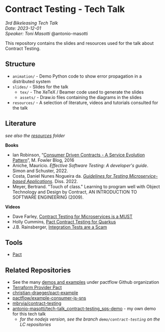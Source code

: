 # Contract Testing - Tech Talk

*3rd Bikeleasing Tech Talk* <br>
*Date: 2023-12-01* <br>
*Speaker: <a mailto=masotti@bikeleasing.de>Toni Masotti</a>* @antonio-masotti <br>

This repository contains the slides and resources used for the talk about 
Contract Testing.


## Structure 

- `animation/` - Demo Python code to show error propagation in a distributed system
- `slides/` - Slides for the talk
    - `tex/` - The XeTeX / Beamer code used to generate the slides
    - `assets/` - Draw.io files containing the diagrams in the slides
- `resources/` - A selection of literature, videos and tutorials consulted for the talk

## Literature

*see also the [resources](resources/) folder*

**Books**

- Ian Robinson, “[Consumer Driven Contracts - A Service Evolution Pattern](https://martinfowler.com/articles/consumerDrivenContracts.html)”, M. Fowler Blog, 2016
- Aniche, Maurício. *Effective Software Testing: A developer's guide*. Simon and Schuster, 2022.
- Costa, Daniel Nunes Nogueira da. *[Guidelines for Testing Microservice-based Applications](https://recipp.ipp.pt/bitstream/10400.22/21388/1/DM_DanielCosta_2022_MEI.pdf)*. Diss. 2022.
- Meyer, Bertrand. "Touch of class." Learning to program well with Object Technology and Design by Contract, AN INTRODUCTION TO SOFTWARE ENGINEERING (2009).

**Videos**
- Dave Farley, [Contract Testing for Microservices is a MUST](https://www.youtube.com/watch?v=Fh8CqZtghQw)
- Holly Cummins, [Pact Contract Testing for Quarkus](https://www.youtube.com/watch?v=FHNXlOJvCJU)
- J.B. Rainsberger, [Integration Tests are a Scam](https://www.infoq.com/presentations/integration-tests-scam/)

## Tools

- [Pact](https://docs.pact.io/)

## Related Repositories

- See the many [demos and examples](https://github.com/orgs/pactflow/repositories?q=example&type=all&language=&sort=) under pactflow Github organization
- [Terraform Provider Pact](https://github.com/pactflow/terraform-provider-pact)
- [christian-draeger/pact-example](https://github.com/christian-draeger/pact-example)
- [pactflow/example-consumer-js-sns](https://github.com/pactflow/example-consumer-js-sns)
- [mbryia/contract-testing](https://github.com/mbryla/contract-testing)
- [antonio-masotti/tech-talk_contract-testing_sqs-demo](https://github.com/antonio-masotti/tech-talk_contract-testing_sqs-demo) - my own demo for this tech talk
  - *for the nodejs version, see the branch `demo/contract-testing` on the LC repositories*
